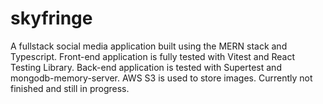 # skyfringe
A fullstack social media application built using the MERN stack and Typescript. Front-end application is fully tested with Vitest and React Testing Library. Back-end application is tested with Supertest and mongodb-memory-server. AWS S3 is used to store images. Currently not finished and still in progress.
